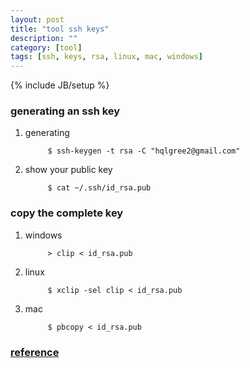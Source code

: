 ```yaml
---
layout: post
title: "tool ssh keys"
description: ""
category: [tool]
tags: [ssh, keys, rsa, linux, mac, windows]
---
```

{% include JB/setup %}

### generating an ssh key

1. generating

			$ ssh-keygen -t rsa -C "hqlgree2@gmail.com"

1. show your public key

			$ cat ~/.ssh/id_rsa.pub

### copy the complete key

1. windows

			> clip < id_rsa.pub

1. linux

			$ xclip -sel clip < id_rsa.pub

1. mac

			$ pbcopy < id_rsa.pub

### [reference](https://gitlab.com/help/ssh/README)